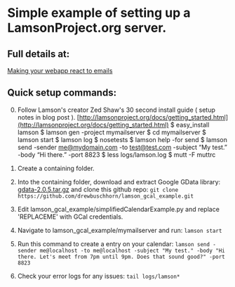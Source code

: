 Simple example of setting up a LamsonProject.org server.
===

Full details at:
---
[Making your webapp react to emails](http://verpa.wordpress.com/2010/11/13/making-your-webapp-react-to-emails-with-lamson-pt-1)

Quick setup commands:
---
0. Follow Lamson's creator Zed Shaw's 30 second install guide ( setup notes in blog post ).
[http://lamsonproject.org/docs/getting_started.html](http://lamsonproject.org/docs/getting_started.html)
    $ easy_install lamson
    $ lamson gen -project mymailserver
    $ cd mymailserver
    $ lamson start
    $ lamson log
    $ nosetests
    $ lamson help -for send
    $ lamson send -sender me@mydomain.com -to test@test.com -subject “My test.” -body “Hi there.” -port 8823
    $ less logs/lamson.log
    $ mutt -F muttrc

1. Create a containing folder.

2. Into the containing folder, download and extract Google GData library:
[gdata-2.0.5.tar.gz](http://code.google.com/p/gdata-python-client/downloads/detail?name=gdata-2.0.5.tar.gz)
and clone this github repo:
`git clone https://github.com/drewbuschhorn/lamson_gcal_example.git`

3.  Edit lamson_gcal_example/simplifiedCalendarExample.py and replace 'REPLACEME' with GCal credentials.

4.  Navigate to lamson_gcal_example/mymailserver and run:
`lamson start`

5.  Run this command to create a entry on your calendar:
`lamson send -sender me@localhost -to me@localhost -subject "My test." -body "Hi there. Let's meet from 7pm until 9pm. Does that sound good?" -port 8823`

6.  Check your error logs for any issues:
`tail logs/lamson*`

